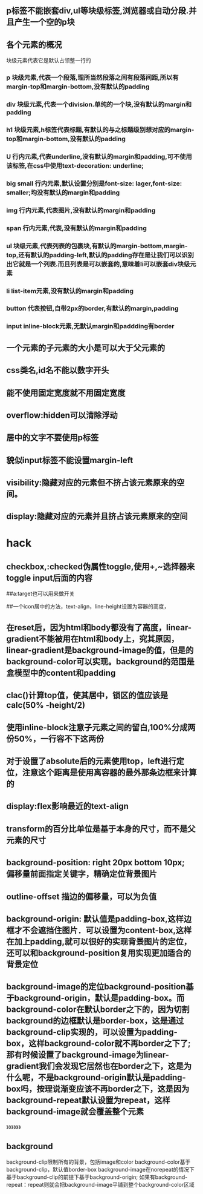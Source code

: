 ## p标签不能嵌套div,ul等块级标签,浏览器或自动分段.并且产生一个空的p块

## 各个元素的概况
块级元素代表它是默认占领整一行的
### p   块级元素,代表一个段落,理所当然段落之间有段落间距,所以有margin-top和margin-bottom,没有默认的padding
### div 块级元素,代表一个division.单纯的一个块,没有默认的margin和padding
### h1  块级元素,h标签代表标题,有默认的与之标题级别想对应的margin-top和margin-bottom,没有默认的padding
### U  行内元素,代表underline,没有默认的margin和padding,可不使用该标签,在css中使用text-decoration: underline;
### big small 行内元素,默认设置分别是font-size: lager,font-size: smaller;均没有默认的margin和padding
### img 行内元素,代表图片,没有默认的margin和padding
### span 行内元素,代表,没有默认的margin和padding
### ul 块级元素,代表列表的包裹块,有默认的margin-bottom,margin-top,还有默认的padding-left,默认的padding存在是让我们可以识别出它就是一个列表.而且列表是可以嵌套的,意味着li可以嵌套div块级元素
### li list-item元素,没有默认的margin和padding
### button 代表按钮,自带2px的border,有默认的margin,padding
### input inline-block元素,无默认margin和paddding有border

## 一个元素的子元素的大小是可以大于父元素的

## css类名,id名不能以数字开头

## 能不使用固定宽度就不用固定宽度

## overflow:hidden可以清除浮动

## 居中的文字不要使用p标签

## 貌似input标签不能设置margin-left

##  visibility:隐藏对应的元素但不挤占该元素原来的空间。
## display:隐藏对应的元素并且挤占该元素原来的空间

# hack

## checkbox,:checked伪属性toggle,使用+,~选择器来toggle input后面的内容

##a:target也可以用来做开关

##一个icon居中的方法，text-align，line-height设置为容器的高度，


## 在reset后，因为html和body都没有了高度，linear-gradient不能被用在html和body上，究其原因，linear-gradient是background-image的值，但是的background-color可以实现。background的范围是盒模型中的content和padding

## clac()计算top值，使其居中，锁区的值应该是calc(50% -height/2)

## 使用inline-block注意子元素之间的留白,100%分成两份50%，一行容不下这两份

## 对于设置了absolute后的元素使用top，left进行定位，注意这个距离是使用离容器的最外那条边框来计算的

## display:flex影响最近的text-align

## transform的百分比单位是基于本身的尺寸，而不是父元素的尺寸

## background-position: right 20px bottom 10px;　　偏移量前面指定关键字，精确定位背景图片

## outline-offset 描边的偏移量，可以为负值

## background-origin: 默认值是padding-box,这样边框才不会遮挡住图片．可以设置为content-box,这样在加上padding,就可以很好的实现背景图片的定位，还可以和background-position复用实现更加适合的背景定位

## background-image的定位background-position基于background-origin，默认是padding-box。而background-color在默认border之下的，因为切割background的边框默认是border-box，这是通过background-clip实现的，可以设置为padding-box，这样background-color就不再border之下了;那有时候设置了background-image为linear-gradient我们会发现它居然也在border之下，这是为什么呢，不是background-origin默认是padding-box吗，按理说渐变应该不再border之下，这是因为background-repeat默认设置为repeat，这样background-image就会覆盖整个元素
》》》》》》
## background
background-clip限制所有的背景，包括image和color
background-color基于background-clip，默认值border-box
background-image在norepeat的情况下基于background-clip的前提下基于background-origin;
如果有background-repeat：repeat则就会把background-image平铺到整个background-color区域
